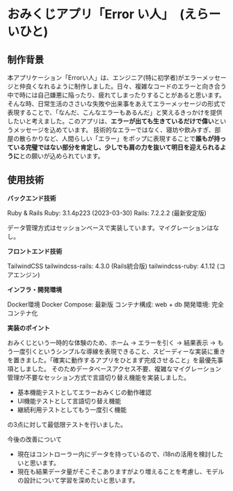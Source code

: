 # おみくじアプリ「Error い人」　(えらーいひと)

## 制作背景
本アプリケーション「Errorい人」は、エンジニア(特に初学者)がエラーメッセージと仲良くなれるように制作しました。日々、複雑なコードのエラーと向き合う中で時には自己嫌悪に陥ったり、疲れてしまったりすることがあると思います。そんな時、日常生活のささいな失敗や出来事をあえてエラーメッセージの形式で表現することで、「なんだ、こんなエラーもあるんだ」と笑えるきっかけを提供したいと考えました。
​このアプリは、**エラーが出ても生きているだけで偉い**というメッセージを込めています。
技術的なエラーではなく、寝坊や飲みすぎ、部屋の散らかりなど、人間らしい「エラー」をポップに表現することで**誰もが持っている完璧ではない部分を肯定し、少しでも肩の力を抜いて明日を迎えられるように**との願いが込められています。


## 使用技術

**バックエンド技術**

Ruby & Rails
Ruby: 3.1.4p223 (2023-03-30)
Rails: 7.2.2.2 (最新安定版)

データ管理方式はセッションベースで実装しています。マイグレーションはなし。

**フロントエンド技術**

TailwindCSS
tailwindcss-rails: 4.3.0 (Rails統合版)
tailwindcss-ruby: 4.1.12 (コアエンジン)

**インフラ・開発環境**

Docker環境
Docker Compose: 最新版
コンテナ構成: web + db
開発環境: 完全コンテナ化


**実装のポイント**

おみくじという一時的な体験のため、ホーム → エラーを引く → 結果表示 → もう一度引くというシンプルな導線を表現できること、スピーディーな実装に重きを置きました。「確実に動作するアプリをひとまず完成させること」を最優先事項としました。
そのためデータベースアクセス不要、複雑なマイグレーション管理が不要なセッション方式で言語切り替え機能を実装しました。

- 基本機能テストとしてエラーおみくじの動作確認
- UI機能テストとして言語切り替え機能
- 継続利用テストとしてもう一度引く機能

の3点に対して最低限テストを行いました。



今後の改善について
- 現在はコントローラー内にデータを持っているので、i18nの活用を検討したいと思います。
- 現在も結果データ量がそこそこありますがより増えることを考慮し、モデルの設計について学習を深めたいと思います。





